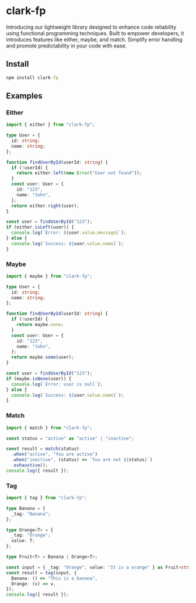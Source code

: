 # clark-fp
Introducing our lightweight library designed to enhance code reliability using functional programming techniques. Built to empower developers, it introduces features like either, maybe, and match. Simplify error handling and promote predictability in your code with ease.

## Install
```cmd
npm install clark-fp
```

## Examples

### Either
```ts
import { either } from "clark-fp";

type User = {
  id: string;
  name: string;
};

function findUserById(userId: string) {
  if (!userId) {
    return either.left(new Error("User not found"));
  }
  const user: User = {
    id: "123",
    name: "John",
  };
  return either.right(user);
}

const user = findUserById("123");
if (either.isLeft(user)) {
  console.log(`Error: ${user.value.message}`);
} else {
  console.log(`Success: ${user.value.name}`);
}
```

### Maybe
```ts
import { maybe } from "clark-fp";

type User = {
  id: string;
  name: string;
};

function findUserById(userId: string) {
  if (!userId) {
    return maybe.none;
  }
  const user: User = {
    id: "123",
    name: "John",
  };
  return maybe.some(user);
}

const user = findUserById("123");
if (maybe.isNone(user)) {
  console.log(`Error: user is null`);
} else {
  console.log(`Success: ${user.value.name}`);
}
```

### Match
```ts
import { match } from "clark-fp";

const status = "active" as "active" | "inactive";

const result = match(status)
  .when("active", "You are active")
  .when("inactive", (status) => `You are not ${status}`)
  .exhaustive();
console.log({ result });
```

### Tag
```ts
import { tag } from "clark-fp";

type Banana = {
  _tag: "Banana";
};

type Orange<T> = {
  _tag: "Orange";
  value: T;
};

type Fruit<T> = Banana | Orange<T>;

const input = { _tag: "Orange", value: "It is a orange" } as Fruit<string>;
const result = tag(input, {
  Banana: () => "This is a banana",
  Orange: (v) => v,
});
console.log({ result });
```
